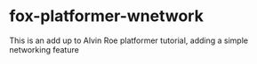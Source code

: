 # fox-platformer-wnetwork
This is an add up to Alvin Roe platformer tutorial, adding a simple networking feature
